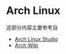 # Arch Linux

这部分内容主要参考自

- [Arch Linux Studio](https://archlinuxstudio.github.io/ArchLinuxTutorial/)
- [Arch Wiki](https://wiki.archlinux.org)
